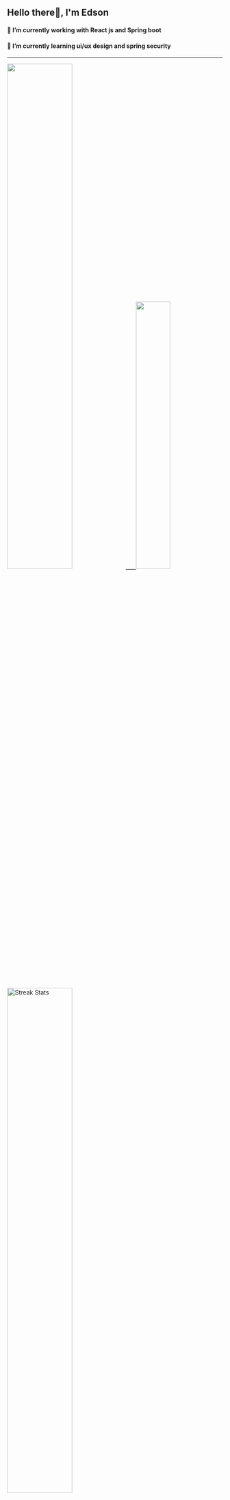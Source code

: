 
## Hello there👋, I'm Edson 

#### 🔭 I’m currently working with React js and Spring boot 
#### 🌱 I’m currently learning ui/ux design and spring security
---
    
  

 <p align="left">
  <a href="https://github.com/EdsonNhancale">
  <img width=55% src="https://github-readme-stats.vercel.app/api?username=EdsonNhancale&show_icons=true&theme=dracula&include_all_commits=true&count_private=true"/>&nbsp;&nbsp;&nbsp;&nbsp;&nbsp;
  <img  width=40% src="https://github-readme-stats.vercel.app/api/top-langs/?username=EdsonNhancale&layout=compact&langs_count=7&theme=dracula"/>
</p>

  <p align="left">
    <a href="https://github.com/EdsonNhancale"><img width=55% alt="Streak Stats" src="https://github-readme-streak-stats.herokuapp.com/?user=EdsonNhancale&theme=dracula"/></a>
   </p>

 
 <!--START_SECTION:waka-->

```txt
From: 16 November 2022 - To: 13 August 2023

Total Time: 536 hrs 2 mins

JavaScript        377 hrs 12 mins █████████████████▓░░░░░░░   70.37 %
TypeScript        90 hrs 36 mins  ████▒░░░░░░░░░░░░░░░░░░░░   16.90 %
Dart              14 hrs 6 mins   ▓░░░░░░░░░░░░░░░░░░░░░░░░   02.63 %
JSON              12 hrs 4 mins   ▓░░░░░░░░░░░░░░░░░░░░░░░░   02.25 %
Other             9 hrs 32 mins   ▒░░░░░░░░░░░░░░░░░░░░░░░░   01.78 %
```

<!--END_SECTION:waka-->

<div> 
  <a href="www.linkedin.com/in/edson-nhancale-7849781a6" target="_blank"><img src="https://img.shields.io/badge/-LinkedIn-%230077B5?style=for-the-badge&logo=linkedin&logoColor=white" target="_blank"></a> 

</div>

